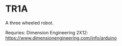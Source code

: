# TR1A
A three wheeled robot.

Requries:
Dimension Engineering 2X12:
https://www.dimensionengineering.com/info/arduino

